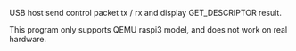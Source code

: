 USB host send control packet tx / rx and display GET_DESCRIPTOR result.

This program only supports QEMU raspi3 model, and does not work on real hardware.
